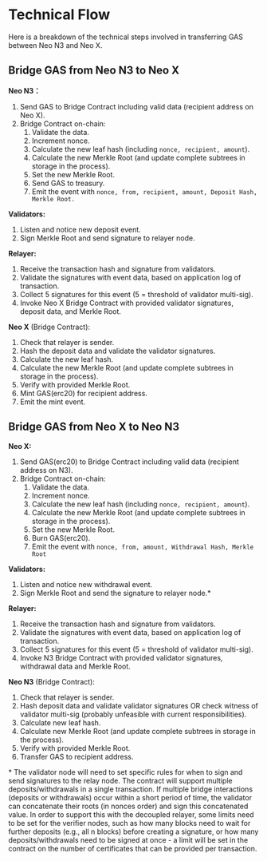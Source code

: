 # Technical Flow

Here is a breakdown of the technical steps involved in transferring GAS between Neo N3 and Neo X.

## **Bridge GAS from Neo N3 to Neo X**

**Neo N3：**

1. Send GAS to Bridge Contract including valid data (recipient address on Neo X).
2. Bridge Contract on-chain:
   1. Validate the data.
   2. Increment nonce.
   3. Calculate the new leaf hash (including `nonce, recipient, amount`).
   4. Calculate the new Merkle Root (and update complete subtrees in storage in the process).
   5. Set the new Merkle Root.
   6. Send GAS to treasury.
   7. Emit the event with `nonce, from, recipient, amount, Deposit Hash, Merkle Root.`

**Validators:**

1. Listen and notice new deposit event.
2. Sign Merkle Root and send signature to relayer node.

**Relayer:**

1. Receive the transaction hash and signature from validators.
2. Validate the signatures with event data, based on application log of transaction.
3. Collect 5 signatures for this event (5 = threshold of validator multi-sig).
4. Invoke Neo X Bridge Contract with provided validator signatures, deposit data, and Merkle Root.

**Neo X** (Bridge Contract):

1. Check that relayer is sender.
2. Hash the deposit data and validate the validator signatures.
3. Calculate the new leaf hash.
4. Calculate the new Merkle Root (and update complete subtrees in storage in the process).
5. Verify with provided Merkle Root.
6. Mint GAS(erc20) for recipient address.
7. Emit the mint event.

## **Bridge GAS from Neo X to Neo N3**

**Neo X:**

1. Send GAS(erc20) to Bridge Contract including valid data (recipient address on N3).
2. Bridge Contract on-chain:
   1. Validate the data.
   2. Increment nonce.
   3. Calculate the new leaf hash (including `nonce, recipient, amount`).
   4. Calculate the new Merkle Root (and update complete subtrees in storage in the process).
   5. Set the new Merkle Root.
   6. Burn GAS(erc20).
   7. Emit the event with `nonce, from, amount, Withdrawal Hash, Merkle Root`

**Validators:**

1. Listen and notice new withdrawal event.
2. Sign Merkle Root and send the signature to relayer node.\*

**Relayer:**

1. Receive the transaction hash and signature from validators.
2. Validate the signatures with event data, based on application log of transaction.
3. Collect 5 signatures for this event (5 = threshold of validator multi-sig).
4. Invoke N3 Bridge Contract with provided validator signatures, withdrawal data and Merkle Root.

**Neo N3** (Bridge Contract):

1. Check that relayer is sender.
2. Hash deposit data and validate validator signatures OR check witness of validator multi-sig (probably unfeasible with current responsibilities).
3. Calculate new leaf hash.
4. Calculate new Merkle Root (and update complete subtrees in storage in the process).
5. Verify with provided Merkle Root.
6. Transfer GAS to recipient address.

\* The validator node will need to set specific rules for when to sign and send signatures to the relay node. The contract will support multiple deposits/withdrawals in a single transaction. If multiple bridge interactions (deposits or withdrawals) occur within a short period of time, the validator can concatenate their roots (in nonces order) and sign this concatenated value. In order to support this with the decoupled relayer, some limits need to be set for the verifier nodes, such as how many blocks need to wait for further deposits (e.g., all n blocks) before creating a signature, or how many deposits/withdrawals need to be signed at once - a limit will be set in the contract on the number of certificates that can be provided per transaction.
